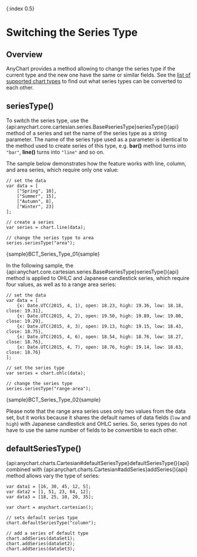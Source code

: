 {:index 0.5}
# Switching the Series Type

## Overview

AnyChart provides a method allowing to change the series type if the current type and the new one have the same or similar fields. See the [list of supported chart types](../Quick_Start/Supported_Charts_Types) to find out what series types can be converted to each other.

## seriesType()

To switch the series type, use the {api:anychart.core.cartesian.series.Base#seriesType}seriesType(){api} method of a series and set the name of the series type as a string parameter. The name of the series type used as a parameter is identical to the method used to create series of this type, e.g. **bar()** method turns into `"bar"`, **line()** turns into `"line"` and so on.

The sample below demonstrates how the feature works with line, column, and area series, which require only one value:

```
// set the data
var data = [
    ["Spring", 10], 
    ["Summer", 15],
    ["Autumn", 8],
    ["Winter", 23]
];

// create a series
var series = chart.line(data);

// change the series type to area
series.seriesType("area");
```

{sample}BCT\_Series\_Type\_01{sample}

In the following sample, the {api:anychart.core.cartesian.series.Base#seriesType}seriesType(){api} method is applied to OHLC and Japanese candlestick series, which require four values, as well as to a range area series:

```
// set the data
var data = [
    {x: Date.UTC(2015, 4, 1), open: 18.23, high: 19.36, low: 18.18, close: 19.31},
    {x: Date.UTC(2015, 4, 2), open: 19.50, high: 19.89, low: 19.00, close: 19.29},
    {x: Date.UTC(2015, 4, 3), open: 19.13, high: 19.15, low: 18.43, close: 18.75},
    {x: Date.UTC(2015, 4, 6), open: 18.54, high: 18.76, low: 18.27, close: 18.76},
    {x: Date.UTC(2015, 4, 7), open: 18.76, high: 19.14, low: 18.63, close: 18.76}
];

// set the series type
var series = chart.ohlc(data);

// change the series type
series.seriesType("range-area");
```

{sample}BCT\_Series\_Type\_02{sample}

Please note that the range area series uses only two values from the data set, but it works because it shares the default names of data fields (`low` and `high`) with Japanese candlestick and OHLC series. So, series types do not have to use the same number of fields to be convertible to each other.

## defaultSeriesType()

{api:anychart.charts.Cartesian#defaultSeriesType}defaultSeriesType(){api} combined with {api:anychart.charts.Cartesian#addSeries}addSeries(){api} method allows vary the type of series:

```
var data1 = [16, 30, 45, 12, 5];
var data2 = [1, 51, 23, 64, 12];
var data3 = [18, 25, 10, 20, 35];

var chart = anychart.cartesian();

// sets default series type
chart.defaultSeriesType("column");

// add a series of default type
chart.addSeries(dataSet1);
chart.addSeries(dataSet2);
chart.addSeries(dataSet3);
```


